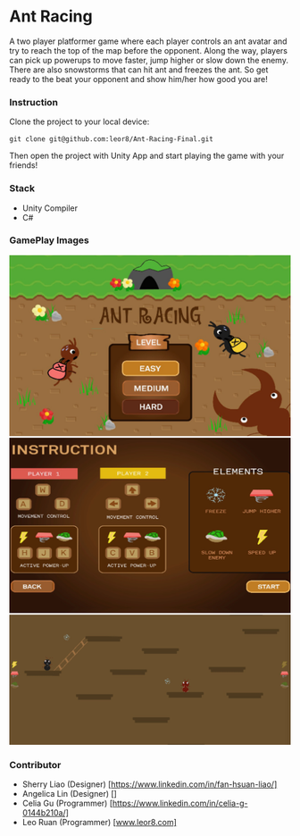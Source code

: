 Ant Racing
=====================

A two player platformer game where each player controls an ant avatar and try to reach the top of the map before the opponent. Along the way, players can pick up powerups to move faster, jump higher or slow down the enemy. There are also snowstorms that can hit ant and freezes the ant. So get ready to the beat your opponent and show him/her how good you are!

### Instruction

Clone the project to your local device:

```
git clone git@github.com:leor8/Ant-Racing-Final.git
```

Then open the project with Unity App and start playing the game with your friends!

### Stack

* Unity Compiler
* C#

### GamePlay Images

!["Menu"](https://github.com/leor8/Ant-Racing/blob/master/docs/menu.jpeg?raw=true)
!["Instruction"](https://github.com/leor8/Ant-Racing/blob/master/docs/instruction.jpeg?raw=true)
!["In_Game"](https://github.com/leor8/Ant-Racing/blob/master/docs/in_game.jpeg?raw=true)

### Contributor


* Sherry Liao (Designer) [https://www.linkedin.com/in/fan-hsuan-liao/]
* Angelica Lin (Designer) []
* Celia Gu (Programmer) [https://www.linkedin.com/in/celia-g-0144b210a/]
* Leo Ruan (Programmer) [www.leor8.com]


